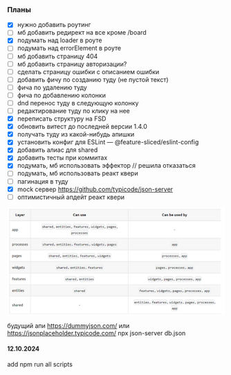 ### Планы
- [x] нужно добавить роутинг
- [ ] мб добавить редирект на все кроме /board
- [x] подумать над loader в роуте
- [ ] подумать над errorElement в роуте
- [ ] мб добавить страницу 404
- [ ] мб добавить страницу авторизации? 
- [ ] сделать страницу ошибки с описанием ошибки
- [ ] добавить фичу по созданию туду (не пустой текст)
- [ ] фича по удалению туду 
- [ ] фича по добавлению колонки
- [ ] dnd перенос туду в следующую колонку
- [ ] редактирование туду по клику на нее
- [x] переписать структуру на FSD
- [x] обновить витест до последней версии 1.4.0
- [x] получать туду из какой-нибудь апишки
- [x] установить конфиг для ESLint — @feature-sliced/eslint-config
- [x] добавить алиас для shared
- [x] добавить тесты при коммитах
- [x] подумать, мб использовать эффектор // решила отказаться
- [ ] подумать, мб использовать реакт квери
- [ ] пагинация в туду
- [x] mock сервер https://github.com/typicode/json-server
- [ ] оптимистичный апдейт реакт квери

![img.png](img.png)

будущий апи https://dummyjson.com/ или https://jsonplaceholder.typicode.com/
npx json-server db.json


#### 12.10.2024
add npm run all scripts